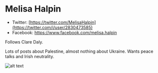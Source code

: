 # Melisa Halpin

* Twitter: [https://twitter.com/MelisaHalpin](https://twitter.com/i/user/2830473585)
* Facebook: https://www.facebook.com/melisa.halpin

Follows Clare Daly.

Lots of posts about Palestine, almost nothing about Ukraine. Wants peace talks and Irish neutrality.

![alt text](/img/halpin_on_ukraine.png)

